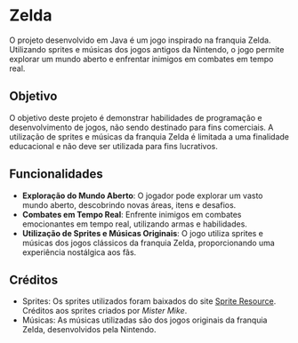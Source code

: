 # Zelda

O projeto desenvolvido em Java é um jogo inspirado na franquia Zelda. Utilizando sprites e músicas dos jogos antigos da Nintendo, o jogo permite explorar um mundo aberto e enfrentar inimigos em combates em tempo real.

## Objetivo

O objetivo deste projeto é demonstrar habilidades de programação e desenvolvimento de jogos, não sendo destinado para fins comerciais. A utilização de sprites e músicas da franquia Zelda é limitada a uma finalidade educacional e não deve ser utilizada para fins lucrativos.

## Funcionalidades

- **Exploração do Mundo Aberto**: O jogador pode explorar um vasto mundo aberto, descobrindo novas áreas, itens e desafios.
- **Combates em Tempo Real**: Enfrente inimigos em combates emocionantes em tempo real, utilizando armas e habilidades.
- **Utilização de Sprites e Músicas Originais**: O jogo utiliza sprites e músicas dos jogos clássicos da franquia Zelda, proporcionando uma experiência nostálgica aos fãs.

## Créditos

- Sprites: Os sprites utilizados foram baixados do site [Sprite Resource](https://www.spriters-resource.com/nes/legendofzelda/). Créditos aos sprites criados por *Mister Mike*.
- Músicas: As músicas utilizadas são dos jogos originais da franquia Zelda, desenvolvidos pela Nintendo.
